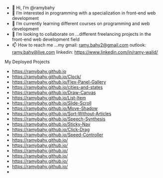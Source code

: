 - 👋 Hi, I’m @ramybahy
- 👀 I’m interested in programming with a specialization in front-end web development
- 🌱 I’m currently learning different courses on programming and web development
- 💞️ I’m looking to collaborate on ...different freelancing projects in the front-end web development field
- 📫 How to reach me ...my gmail: ramy.bahy2@gmail.com
outlook: ramy.bahy@live.com
linkedin: https://www.linkedin.com/in/ramy-walid/

<!---
ramybahy/ramybahy is a ✨ special ✨ repository because its `README.md` (this file) appears on your GitHub profile.
You can click the Preview link to take a look at your changes.
--->

My Deployed Projects
- https://ramybahy.github.io
- https://ramybahy.github.io/Clock/
- https://ramybahy.github.io/Flex-Panel-Gallery
- https://ramybahy.github.io/cities-and-states
- https://ramybahy.github.io/Draw-Canvas
- https://ramybahy.github.io/List-Item
- https://ramybahy.github.io/Slide-Scroll
- https://ramybahy.github.io/Move-Shadow
- https://ramybahy.github.io/Sort-Without-Articles
- https://ramybahy.github.io/Speech-Synthesis
- https://ramybahy.github.io/Sticky-Nav
- https://ramybahy.github.io/Click-Drag
- https://ramybahy.github.io/Speed-Controller
- https://ramybahy.github.io/
- https://ramybahy.github.io/
- https://ramybahy.github.io/
- https://ramybahy.github.io/
- https://ramybahy.github.io/
- https://ramybahy.github.io/
- 
